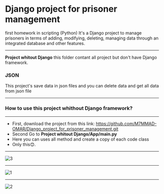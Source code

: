 # Django project for prisoner management
first homework in scripting (Python) It's a Django project to manage prisoners in terms of adding, modifying, deleting, managing data through an integrated database and other features.

<hr>

**Project whitout Django**  this folder contant all project but don't have Django framework.

### JSON
This project's save data in json files and you can delete data and get all data from json file 


<hr>

### **How to use this project whithout Django framework?**

<hr>

  * First, download the project from this link: https://github.com/M7MMAD-OMAR/Django_project_for_prisoner_management.git
  * Second Go to **Project whitout Django/App/main.py**
  * Here you can uses all method and create a copy of each code class
  * Only this😊.

<hr>

![3](https://user-images.githubusercontent.com/73592103/177883163-3c39ba17-90cc-4a0e-9adc-8f19537fcb8f.png)

<hr>

![1](https://user-images.githubusercontent.com/73592103/177883167-7524387e-b060-4947-adf0-ad13bc781516.png)

<hr>

![2](https://user-images.githubusercontent.com/73592103/177883170-3b4ed166-0159-4461-b977-52afe19cc035.png)

